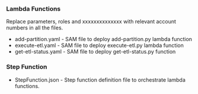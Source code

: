 
### Lambda Functions

Replace parameters, roles and xxxxxxxxxxxxxx with relevant account numbers in all the files.

- add-partition.yaml - SAM file to deploy add-partition.py lambda function
- execute-etl.yaml - SAM file to deploy execute-etl.py lambda function
- get-etl-status.yaml - SAM file to deploy get-etl-status.py function

### Step Function

- StepFunction.json - Step function definition file to orchestrate lambda functions.

